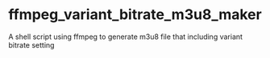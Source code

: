 # ffmpeg_variant_bitrate_m3u8_maker
A shell script using ffmpeg to generate m3u8 file that including variant bitrate setting
